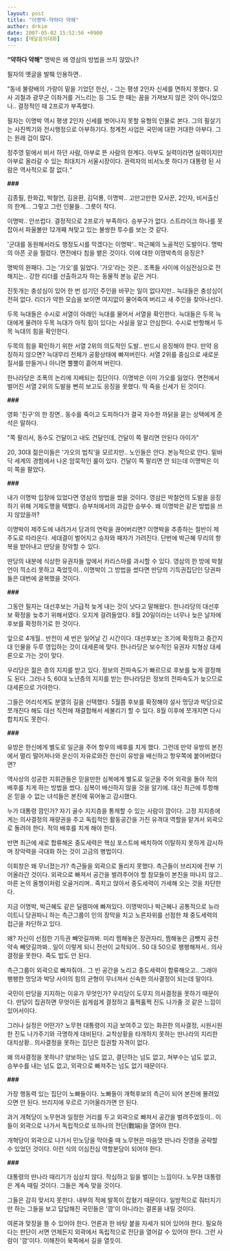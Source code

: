 ```yaml
---
layout: post
title: "이명박-약하다 약해"
author: drkim
date: 2007-05-02 15:52:56 +0900
tags: [깨달음의대화]
---
```

**“약하다 약해”** 
명박은 왜 영삼의 방법을 쓰지 않았나?

필자의 옛글을 발췌 인용하면..

“동네 불량배의 가랑이 밑을 기었던 한신, - 그는 평생 2인자 신세를 면하지 못했다. 모사 괴철과 광무군 이좌거를 거느리는 등 그도 한 때는 꿈을 가져보지 않은 것이 아니었으나.. 결정적인 때 2프로가 부족했다.

필자는 이명박 역시 평생 2인자 신세를 벗어나지 못할 유형의 인물로 본다. 그의 필살기는 사진찍기와 전시행정으로 아부하기다. 청계천 사업은 국민에 대한 거대한 아부다. 그는 원래 겁이 많다. 

정주영 밑에서 비서 하던 사람, 아부로 뜬 사람의 한계다. 아부도 실력이라면 실력이지만 아부로 올라갈 수 있는 최대치가 서울시장이다. 권력자의 비서노릇 하다가 대통령 된 사람은 역사적으로 잘 없다.“

**###**

김종필, 한화갑, 박철언, 김윤환, 김덕룡, 이명박.. 고만고만한 모사꾼, 2인자, 비서출신의 한계... 그렇고 그런 인물들.. 그릇이 작다. 

이명박.. 안쓰럽다. 결정적으로 2프로가 부족하다. 승부구가 없다. 스트라이크 하나를 못 잡아서 파울볼만 12개째 쳐맞고 있는 불쌍한 투수를 보는 것 같다. 

'군대를 동원해서라도 행정도시를 막겠다는 이명박'.. 박근혜의 노골적인 도발이다. 명박의 아픈 곳을 찔렀다. 면전에다 침을 뱉은 것이다. 이에 대한 이명박측의 응징은? 

명박의 완패다. 그는 '가오'를 잃었다. '가오'라는 것은.. 조폭들 사이에 이심전심으로 전해지는.. 강한 리더를 선출하고자 하는 동물적 본능 같은 거다. 

진돗개는 충성심이 있어 한 번 섬기던 주인을 바꾸는 일이 없다지만.. 늑대들은 충성심이 전혀 없다. 리더가 약한 모습을 보이면 여지없이 물어죽여 버리고 새 주인을 찾아나선다. 

두목 늑대들은 수시로 서열이 아래인 늑대를 물어서 서열을 확인한다. 늑대들은 두목 늑대에게 물려야 두목 늑대가 아직 힘이 있다는 사실을 알고 안심한다. 수시로 반항해서 두목 늑대의 힘을 확인한다. 

두목의 힘을 확인하기 위한 서열 2위의 의도적인 도발.. 반드시 응징해야 한다. 만약 응징하지 않으면? 늑대무리 전체가 공황상태에 빠져버린다. 서열 2위를 중심으로 새로운 질서를 만들거나 아니면 뿔뿔이 흩어져 버린다.

한나라당은 조폭의 논리에 지배되는 집단이다. 이명박은 이미 가오를 잃었다. 면전에서 벌어진 서열 2위의 도발을 뻔히 보고도 응징을 못했다. 딱 죽을 신세가 된 것이다. 

**###**

영화 '친구'의 한 장면.. 동수를 죽이고 도피하다가 결국 자수한 까닭을 묻는 상택에게 준석은 말하다.

"쪽 팔리서, 동수도 건달이고 내도 건달인데, 건달이 쪽 팔리면 안된다 아이가" 

20, 30대 젊은이들은 '가오의 법칙'을 모르지만.. 노인들은 안다. 본능적으로 안다. 밑바닥 세계의 경험에서 나온 암묵적인 룰이 있다. 건달이 쪽 팔리면 안 되는데 이명박은 이미 쪽을 팔았다. 

**###**

내가 이명박 입장에 있었다면 영삼의 방법을 썼을 것이다. 영삼은 박철언의 도발을 응징하기 위해 거제도행을 택했다. 승부처에서의 과감한 승부수. 왜 이명박은 같은 방법을 쓰지 않았을까?

이명박이 제주도에 내려가서 당과의 연락을 끊어버리면? 이명박을 추종하는 절반이 제주도로 따라온다. 세대결이 벌어지고 승자와 패자가 가려진다. 단번에 박근혜 무리의 항복을 받아내고 딴당을 장악할 수 있다.

딴당의 내분에 식상한 유권자들 앞에서 카리스마를 과시할 수 있다. 영삼의 한 방에 박철언이 끽소리 못하고 죽었듯이.. 이명박이 그 방법을 썼다면 딴당의 기득권집단인 당권파들은 대번에 굴복했을 것이다. 

**###**

그동안 필자는 대선후보는 가급적 늦게 내는 것이 낫다고 말해왔다. 한나라당의 대선후보 확정을 늦추기 위해서였다. 오지게 걸려들었다. 8월 20일이라는 너무나 늦은 날자에 후보를 확정하기로 한 것이다.

앞으로 4개월.. 반전이 세 번은 일어날 긴 시간이다. 대선후보는 조기에 확정하고 중간지대 인물을 두루 영입하는 것이 대세론에 맞다. 한나라당은 보수적인 유권자 지형상 대세론으로 가는 것이 맞다. 

우리당은 젊은 층의 지지를 받고 있다. 정보의 전파속도가 빠르므로 후보를 늦게 결정해도 된다. 그러나 5, 60대 노년층의 지지를 받는 한나라당은 정보의 전파속도가 늦으므로 대세론으로 가야한다. 

그들은 어리석게도 분열의 길을 선택했다. 5월쯤 후보를 확정해야 설사 멍당과 박당으로 쪼개진다 해도 대선 직전에 재결합해서 세불리기 할 수 있다. 8월 이후에 쪼개지면 다시 합치지도 못한다. 

**###**

유방은 한신에게 별도로 일군을 주어 항우의 배후를 치게 했다. 그런데 만약 유방의 본진에서 멀리 떨어져나와 운신이 자유로와진 한신이 유방을 배신하고 항우쪽에 붙어버렸다면? 

역사상의 성공한 지휘관들은 믿을만한 심복에게 별도로 일군을 주어 외곽을 돌아 적의 배후를 치게 하는 방법을 썼다. 심복이 배신하지 않을 것을 알기에. 대신 최근에 투항해온 믿을 수 없는 녀석들은 본진에 묶어놓고 감시했다. 

누가 대통령 깜인가? 자기 골수 지지층을 통제할 수 있는 사람이 깜이다. 고정 지지층에게는 의사결정의 재량권을 주고 독립적인 활동공간을 가진 유격대 역할을 맡겨서 외곽으로 돌려야 한다. 적의 배후를 치게 해야 한다. 

반면 최근에 새로 합류해온 중도세력은 핵심 포스트에 배치하여 이탈하지 못하게 감시하며 장악력을 극대화 하는 것이 고금의 병법이다. 

이회창은 왜 무너졌는가? 측근들을 외곽으로 돌리지 못했다. 측근들이 브리지에 전부 기어올라간 것이다. 외곽으로 빠져서 공간을 벌려주어야 할 참모들이 본진을 떠나지 않고.. 마른 논의 올챙이처럼 오골거리며.. 죽치고 앉아서 중도세력이 가세해 오는 것을 차단한다. 

지금 이명박, 박근혜도 같은 딜렘마에 빠져있다. 이명박이나 박근혜나 공통적으로 뉴라이트니 당권파니 하는 측근그룹이 인의 장막을 치고 노른자위를 선점한 채 중도세력의 접근을 차단하고 있다. 

왜? 자신이 선점한 기득권 빼앗길까봐. 미리 찜해놓은 장관자리, 찜해놓은 금뺏지 공천약속 빼앗길까봐.. 일이 이렇게 되니 전선이 교착되어.. 50 대 50으로 팽팽해져서.. 의사결정을 못한다. 죽도 밥도 안 된다. 

측근그룹이 외곽으로 빠져줘야.. 그 빈 공간을 노리고 중도세력이 합류해오고.. 그래야 팽팽한 멍당과 박당 사이의 힘의 균형이 무너져서 신속한 의사결정이 되는데 말이다. 

국민이 딴당을 지지하는 이유가 무엇인가? 우리당이 도무지 의사결정을 못하기 때문이다. 딴당이 집권하면 무엇이든 쉽게쉽게 결정하고 훌쩍훌쩍 진도 나가줄 것 같은 느낌이 있어서이다.

그러나 실정은 어떤가? 노무현 대통령이 지금 보여주고 있는 화끈한 의사결정, 시원시원한 진도 나가주기와 극명하게 대비된다. 교착상황을 타개하지 못하는 딴나라의 지리한 대치상황.. 의사결정을 못하는 집단은 집권할 자격이 없다. 

왜 의사결정을 못하나? 양보하는 넘도 없고, 결단하는 넘도 없고, 쳐부수는 넘도 없고, 승부수를 내는 넘도 없고, 외곽으로 빠져주는 넘도 없기 때문이다. 

**###**

가장 행동력 있는 집단이 노빠들이다. 노빠들이 개혁후보의 측근이 되어 본진에 몰려있으면 안 된다. 브리지에 우르르 기어올라가면 안 된다. 

과거 개혁당이 노무현과 일정한 거리를 두고 외곽으로 빠져서 공간을 벌려주었듯이.. 이들이 외곽으로 나가서 독립적으로 또하나의 전단(戰端)을 열어야 한다. 

개혁당이 외곽으로 나가서 민노당을 막아줄 때 노무현은 마음껏 딴나라 진영을 공략할 수 있었던 것이다. 이런 식의 이심전심 역할분담이 되어야 한다. 

**###**

대통령의 딴나라 때리기가 심상치 않다. 작심하고 일을 벌이는 느낌이다. 노무현 대통령은 계속 때릴 것이다. 그들은 계속 맞을 것이다. 

그들은 감히 맞서지 못한다. 내부의 적에 발목이 잡혔기 때문이다. 일방적으로 줘터지기만 하는 그들을 보고 답답해진 국민들은 '깜'이 아니라는 결론을 내릴 것이다. 

여론과 맞장을 뜰 수 있어야 한다. 언론과 한 바탕 붙을 자세가 되어 있어야 한다. 필요하다는 판단이 서면 언제든지 외곽에서 독립적으로 전단을 열어갈 수 있어야 한다. 그런 사람이 '깜'이다. 이해찬이 북쪽에서 길을 열듯이.